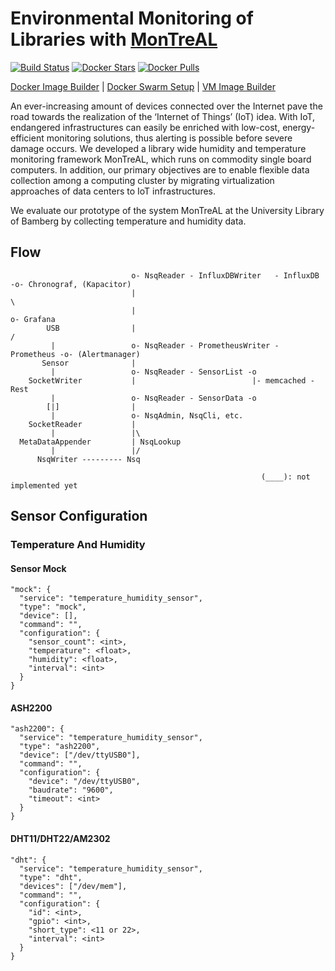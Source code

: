 # Environmental Monitoring of Libraries with [MonTreAL](http://dx.doi.org/10.1007/978-3-319-67008-9_52)

[![Build Status](https://travis-ci.org/R3r57/MonTreAL.dockerimagebuilder.svg?branch=master)](https://travis-ci.org/R3r57/MonTreAL.dockerimagebuilder)
[![Docker Stars](https://img.shields.io/docker/stars/r3r57/montreal.svg)](https://hub.docker.com/r/r3r57/montreal/)
[![Docker Pulls](https://img.shields.io/docker/pulls/r3r57/montreal.svg)](https://hub.docker.com/r/r3r57/montreal/)

[Docker Image Builder](https://github.com/r3r57/MonTreAL_docker-image-builder)
| [Docker Swarm Setup](https://github.com/r3r57/MonTreAL_swarm-setup)
| [VM Image Builder](https://github.com/r3r57/MonTreAL_vm-image-builder)

An ever-increasing amount of devices connected over the Internet pave the road towards the realization of the ‘Internet of Things’ (IoT) idea. With IoT, endangered infrastructures can easily be enriched with low-cost, energy-efficient monitoring solutions, thus alerting is possible before severe damage occurs. We developed a library wide humidity and temperature monitoring framework MonTreAL, which runs on commodity single board computers. In addition, our primary objectives are to enable flexible data collection among a computing cluster by migrating virtualization approaches of data centers to IoT infrastructures.

We evaluate our prototype of the system MonTreAL at the University Library of Bamberg by collecting temperature and humidity data.


## Flow

```
                           o- NsqReader - InfluxDBWriter   - InfluxDB   -o- Chronograf, (Kapacitor)
                           |                                              \
                           |                                               o- Grafana
        USB                |                                              /
         |                 o- NsqReader - PrometheusWriter - Prometheus -o- (Alertmanager)
       Sensor              |
         |                 o- NsqReader - SensorList -o
    SocketWriter           |                          |- memcached - Rest
         |                 o- NsqReader - SensorData -o
        [|]                |
         |                 o- NsqAdmin, NsqCli, etc.
    SocketReader           |
         |                 |\
  MetaDataAppender         | NsqLookup
         |                 |/
      NsqWriter --------- Nsq

                                                        (____): not implemented yet
```

## Sensor Configuration

### Temperature And Humidity

#### Sensor Mock
    "mock": {
      "service": "temperature_humidity_sensor",
      "type": "mock",
      "device": [],
      "command": "",
      "configuration": {
        "sensor_count": <int>,
        "temperature": <float>,
        "humidity": <float>,
        "interval": <int>
      }
    }

#### ASH2200
    "ash2200": {
      "service": "temperature_humidity_sensor",
      "type": "ash2200",
      "device": ["/dev/ttyUSB0"],
      "command": "",
      "configuration": {
        "device": "/dev/ttyUSB0",
        "baudrate": "9600",
        "timeout": <int>
      }
    }

#### DHT11/DHT22/AM2302
    "dht": {
      "service": "temperature_humidity_sensor",
      "type": "dht",
      "devices": ["/dev/mem"],
      "command": "",
      "configuration": {
        "id": <int>,
        "gpio": <int>,
        "short_type": <11 or 22>,
        "interval": <int>
      }
    }
